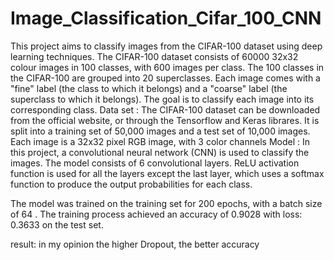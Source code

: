 # Image_Classification_Cifar_100_CNN


This project aims to classify images from the CIFAR-100 dataset using deep learning techniques. The CIFAR-100 dataset consists of 60000 32x32 colour images in 100 classes, with 600 images per class. The 100 classes in the CIFAR-100 are grouped into 20 superclasses. Each image comes with a "fine" label (the class to which it belongs) and a "coarse" label (the superclass to which it belongs). The goal is to classify each image into its corresponding class.
Data set : The CIFAR-100 dataset can be downloaded from the official website, or through the Tensorflow and Keras librares. It is split into a training set of 50,000 images and a test set of 10,000 images. Each image is a 32x32 pixel RGB image, with 3 color channels
Model : In this project, a convolutional neural network (CNN) is used to classify the images. The model consists of 6 convolutional layers. ReLU activation function is used for all the layers except the last layer, which uses a softmax function to produce the output probabilities for each class.

The model was trained on the training set for 200 epochs, with a batch size of 64 . The training process achieved an accuracy of 0.9028 with loss: 0.3633 on the test set.

result: in my opinion  the higher Dropout, the better accuracy
